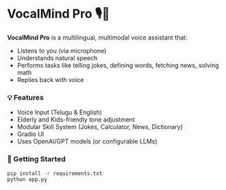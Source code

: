 # VocalMind Pro 🎙️🧠

**VocalMind Pro** is a multilingual, multimodal voice assistant that:
- Listens to you (via microphone)
- Understands natural speech
- Performs tasks like telling jokes, defining words, fetching news, solving math
- Replies back with voice

### 💡 Features
- Voice Input (Telugu & English)
- Elderly and Kids-friendly tone adjustment
- Modular Skill System (Jokes, Calculator, News, Dictionary)
- Gradio UI
- Uses OpenAI/GPT models (or configurable LLMs)

### 🚀 Getting Started

```bash
pip install -r requirements.txt
python app.py
